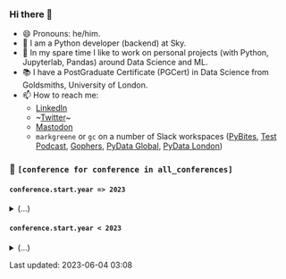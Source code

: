 ### Hi there 👋

<!--
**markgreene74/markgreene74** is a ✨ _special_ ✨ repository because its `README.md` (this file) appears on your GitHub profile.

Here are some ideas to get you started:

- 🔭 I’m currently working on ...
- 🌱 I’m currently learning ...
- 👯 I’m looking to collaborate on ...
- 🤔 I’m looking for help with ...
- 💬 Ask me about ...
- 📫 How to reach me: ...
- 😄 Pronouns: ...
- ⚡ Fun fact: ...
-->

- 😄 Pronouns: he/him.
- 🔭 I am a Python developer (backend) at Sky.
- 🌱 In my spare time I like to work on personal projects (with Python, Jupyterlab, Pandas) around Data Science and ML.
- 📚 I have a PostGraduate Certificate (PGCert) in Data Science from Goldsmiths, University of London.
- 📫 How to reach me:
  - [LinkedIn](https://uk.linkedin.com/in/giuseppecunsolo)
  - ~[Twitter](https://twitter.com/markgreene74)~
  - [Mastodon](https://fosstodon.org/@markgreene)
  - `markgreene` or `gc` on a number of Slack workspaces ([PyBites](https://pybites.slack.com), [Test Podcast](https://testpodcast.slack.com), [Gophers](https://gophers.slack.com), [PyData Global](https://pydataglobal.slack.com), [PyData London](https://pydatalondon.slack.com))


### 📢 `[conference for conference in all_conferences]`

#### `conference.start.year => 2023`
<details><summary>(...)</summary>
<p>
<ul>

  
<li><a href="https://pydata.org/london2023/">PyData London 2023</a> 02-04 June, 2023</li>
  

</ul>
</p>
</details>

#### `conference.start.year < 2023`
<details><summary>(...)</summary>
<p>
<ul>

  
<li><a href="https://pydata.org/global2022/">PyData Global 2022</a> 01-03 December, 2022 (Online)</li>
  

  
<li><a href="https://pyjamas.live/">Pyjamas Conf 2022</a> 26-27 November, 2022 (Online)</li>
  

  
<li><a href="https://gophercon.eu/">GopherCon Europe 2022</a> 29-31 July, 2022 (Online)</li>
  

  
<li><a href="https://pydata.org/london2022/">PyData London 2022</a> 17-19 June, 2022</li>
  

  
<li><a href="https://mlopsworld.com/">MLOps World 2022</a> 07-10 June, 2022 (Online)</li>
  

  
<li><a href="https://pyjamas.live/schedule/">Pyjamas Conf 2021</a> 04 December, 2021 (Online)</li>
  

  
<li><a href="https://pydata.org/global2021/">PyData Global 2021</a> 28-30 October, 2021 (Online)</li>
  

  
<li><a href="https://mlopsworld.com/">MLOps World</a> 13-17 June, 2021 (Online)</li>
  

  
<li><a href="https://gophercon.eu/schedule/">GopherCon Europe</a> 26-28 May, 2021 (Online)</li>
  

  
<li><a href="https://us.pycon.org/2021/">PyCon US</a> 12-18 May, 2021 (Online)</li>
  

  
<li><a href="https://aws.amazon.com/events/aws-innovate/machine-learning/online/emea/agenda/">AWS Innovate - AI/ML Edition</a> 24 February, 2021 (Online)</li>
  

  
<li><a href="https://2021.pycascades.com/">PyCascades</a> 19-21 February, 2021 (Online)</li>
  

  
<li><a href="https://pyjamas.live/schedule/">Pyjamas Conf 2020</a> 05 December, 2020 (Online)</li>
  

  
<li><a href="https://global.pydata.org/pages/program">PyData Global</a> 11-15 November, 2020 (Online)</li>
  

  
<li><a href="https://qconlondon.com/recap/london2020">QCon London</a> 02-06 March, 2020</li>
  

  
<li><a href="https://devopsdays.org/events/2019-london/program">Devopsdays London</a> 26-27 September, 2019</li>
  

</ul>
</p>
</details>

Last updated: 2023-06-04 03:08
